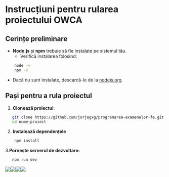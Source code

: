 # Instrucțiuni pentru rularea proiectului OWCA

## Cerințe preliminare

- **Node.js** și **npm** trebuie să fie instalate pe sistemul tău.
  - Verifică instalarea folosind:

```bash
    node -v
    npm -v
```

- Dacă nu sunt instalate, descarcă-le de la [nodejs.org](https://nodejs.org/).

## Pași pentru a rula proiectul

1. **Clonează proiectul**:

```bash
   git clone https://github.com/jorjegxg/programarea-examenelor-fe.git
   cd nume-proiect
```

2. **Instalează dependențele**

```bash
    npm install
```

3.**Pornește serverul de dezvoltare:**

```bash
   npm run dev
```

![](https://m.media-amazon.com/images/I/71ZjnV1eQYL.__AC_SX300_SY300_QL70_FMwebp_.jpg)![](https://m.media-amazon.com/images/I/71ZjnV1eQYL.__AC_SX300_SY300_QL70_FMwebp_.jpg)![](https://m.media-amazon.com/images/I/71ZjnV1eQYL.__AC_SX300_SY300_QL70_FMwebp_.jpg)![](https://m.media-amazon.com/images/I/71ZjnV1eQYL.__AC_SX300_SY300_QL70_FMwebp_.jpg)
